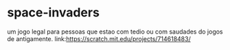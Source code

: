 # space-invaders
um jogo legal para pessoas que estao com tedio ou com saudades do jogos de antigamente. link:https://scratch.mit.edu/projects/714618483/
